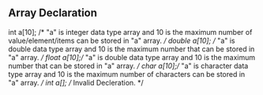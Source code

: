 ## Array Declaration

int a[10]; /* "a" is integer data type array and 10 is the maximum number of value/element/items can be stored in "a" array. */
double a[10]; /* "a" is double data type array and 10 is the maximum number that can be stored in "a" array. */
float a[10];/* "a" is double data type array and 10 is the maximum number that can be stored in "a" array. */
char a[10];/* "a" is character data type array and 10 is the maximum number of characters can be stored in "a" array. */
int a[]; /* Invalid Decleration. */
